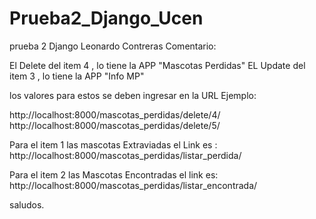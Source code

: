 # Prueba2_Django_Ucen
prueba 2 Django Leonardo Contreras
Comentario:

El Delete del item 4 , lo tiene la APP "Mascotas Perdidas" 
EL Update del item 3 , lo tiene la APP "Info MP"

los valores para estos se deben ingresar en la URL Ejemplo:

http://localhost:8000/mascotas_perdidas/delete/4/
http://localhost:8000/mascotas_perdidas/delete/5/

Para el item 1 las mascotas Extraviadas el Link es : http://localhost:8000/mascotas_perdidas/listar_perdida/

Para el item 2 las Mascotas Encontradas el link es: http://localhost:8000/mascotas_perdidas/listar_encontrada/


saludos.
